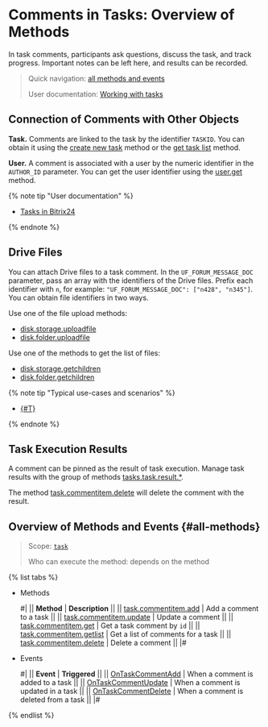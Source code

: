 # Comments in Tasks: Overview of Methods

In task comments, participants ask questions, discuss the task, and track progress. Important notes can be left here, and results can be recorded.

> Quick navigation: [all methods and events](#all-methods) 
> 
> User documentation: [Working with tasks](https://helpdesk.bitrix24.com/open/16801398)

## Connection of Comments with Other Objects

**Task.** Comments are linked to the task by the identifier `TASKID`. You can obtain it using the [create new task](../tasks-task-add.md) method or the [get task list](../tasks-task-list.md) method.

**User.** A comment is associated with a user by the numeric identifier in the `AUTHOR_ID` parameter. You can get the user identifier using the [user.get](../../user/user-get.md) method.

{% note tip "User documentation" %}

- [Tasks in Bitrix24](https://helpdesk.bitrix24.com/open/18034564/)

{% endnote %}

## Drive Files

You can attach Drive files to a task comment. In the `UF_FORUM_MESSAGE_DOC` parameter, pass an array with the identifiers of the Drive files. Prefix each identifier with `n`, for example: `"UF_FORUM_MESSAGE_DOC": ["n428", "n345"]`. You can obtain file identifiers in two ways.

Use one of the file upload methods:
  - [disk.storage.uploadfile](../../disk/storage/disk-storage-upload-file.md)
  - [disk.folder.uploadfile](../../disk/folder/disk-folder-upload-file.md)

Use one of the methods to get the list of files:
  - [disk.storage.getchildren](../../disk/storage/disk-storage-get-children.md)
  - [disk.folder.getchildren](../../disk/folder/disk-folder-get-children.md)

{% note tip "Typical use-cases and scenarios" %}

- [{#T}](../../../tutorials/tasks/how-to-create-comment-with-file.md)

{% endnote %}

## Task Execution Results

A comment can be pinned as the result of task execution. Manage task results with the group of methods [tasks.task.result.*](../result/index.md).

The method [task.commentitem.delete](./task-comment-item-delete.md) will delete the comment with the result. 

## Overview of Methods and Events {#all-methods}

> Scope: [`task`](../../scopes/permissions.md)
>
> Who can execute the method: depends on the method

{% list tabs %}

- Methods

    #|
    || **Method** | **Description** ||
    || [task.commentitem.add](./task-comment-item-add.md) | Add a comment to a task ||
    || [task.commentitem.update](./task-comment-item-update.md) | Update a comment ||
    || [task.commentitem.get](./task-comment-item-get.md) | Get a task comment by `id` ||
    || [task.commentitem.getlist](./task-comment-item-get-list.md) | Get a list of comments for a task ||
    || [task.commentitem.delete](./task-comment-item-delete.md) | Delete a comment ||
    |#

- Events

    #|
    || **Event** | **Triggered** ||
    || [OnTaskCommentAdd](./events-comment/on-task-comment-add.md) | When a comment is added to a task ||
    || [OnTaskCommentUpdate](./events-comment/on-task-comment-update.md) | When a comment is updated in a task ||
    || [OnTaskCommentDelete](./events-comment/on-task-comment-delete.md) | When a comment is deleted from a task ||
    |#

{% endlist %}